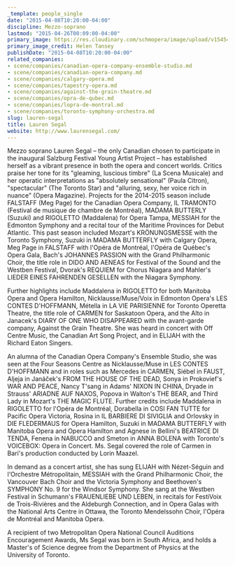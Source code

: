 ```yaml
---
_template: people_single
date: "2015-04-08T10:20:00-04:00"
discipline: Mezzo-soprano
lastmod: "2015-04-26T00:09:00-04:00"
primary_image: https://res.cloudinary.com/schmopera/image/upload/v1545409169/media/webhook-uploads/1430021325465/lauren_segal.jpg.jpg
primary_image_credit: Helen Tansey
publishDate: "2015-04-08T10:20:00-04:00"
related_companies:
- scene/companies/canadian-opera-company-ensemble-studio.md
- scene/companies/canadian-opera-company.md
- scene/companies/calgary-opera.md
- scene/companies/tapestry-opera.md
- scene/companies/against-the-grain-theatre.md
- scene/companies/opra-de-qubec.md
- scene/companies/lopra-de-montral.md
- scene/companies/toronto-symphony-orchestra.md
slug: lauren-segal
title: Lauren Segal
website: http://www.laurensegal.com/
---
```


<p>
	Mezzo soprano Lauren Segal – the only Canadian chosen to participate in the inaugural Salzburg Festival Young Artist Project – has established herself as a vibrant presence in both the opera and concert worlds. Critics praise her tone for its "gleaming, luscious timbre" (La Scena Musicale) and her operatic interpretations as "absolutely sensational" (Paula Citron), "spectacular" (The Toronto Star) and "alluring, sexy, her voice rich in nuance" (Opera Magazine). Projects for the 2014-2015 season include FALSTAFF (Meg Page) for the Canadian Opera Company, IL TRAMONTO (Festival de musique de chambre de Montréal), MADAMA BUTTERLY (Suzuki) and RIGOLETTO (Maddalena) for Opera Tampa, MESSIAH for the Edmonton Symphony and a recital tour of the Maritime Provinces for Debut Atlantic. This past season included Mozart's KRÖNUNGSMESSE with the Toronto Symphony, Suzuki in MADAMA BUTTERFLY with Calgary Opera, Meg Page in FALSTAFF with l'Opéra de Montréal, l'Opéra de Québec's Opera Gala, Bach's JOHANNES PASSION with the Grand Philharmonic Choir, the title role in DIDO AND AENEAS for Festival of the Sound and the Westben Festival, Dvorak's REQUIEM for Chorus Niagara and Mahler's LIEDER EINES FAHRENDEN GESELLEN with the Niagara Symphony.
</p>
<p>
	Further highlights include Maddalena in RIGOLETTO for both Manitoba Opera and Opera Hamilton, Nicklausse/Muse/Voix in Edmonton Opera's LES CONTES D'HOFFMANN, Métella in LA VIE PARISIENNE for Toronto Operetta Theatre, the title role of CARMEN for Saskatoon Opera, and the Alto in Janacek's DIARY OF ONE WHO DISAPPEARED with the avant-garde company, Against the Grain Theatre. She was heard in concert with Off Centre Music, the Canadian Art Song Project, and in ELIJAH with the Richard Eaton Singers.
</p>
<p>
	An alumna of the Canadian Opera Company's Ensemble Studio, she was seen at the Four Seasons Centre as Nicklausse/Muse in LES CONTES D'HOFFMANN and in roles such as Mercedes in CARMEN, Siébel in FAUST, Aljeja in Janáček's FROM THE HOUSE OF THE DEAD, Sonya in Prokovief's WAR AND PEACE, Nancy T'sang in Adams' NIXON IN CHINA, Dryade in Strauss' ARIADNE AUF NAXOS, Popova in Walton's THE BEAR, and Third Lady in Mozart's THE MAGIC FLUTE. Further credits include Maddalena in RIGOLETTO for l'Opéra de Montréal, Dorabella in COSI FAN TUTTE for Pacific Opera Victoria, Rosina in IL BARBIERE DI SIVIGLIA and Orlovsky in DIE FLEDERMAUS for Opera Hamilton, Suzuki in MADAMA BUTTERFLY with Manitoba Opera and Opera Hamilton and Agnese in Bellini's BEATRICE DI TENDA, Fenena in NABUCCO and Smeton in ANNA BOLENA with Toronto's VOICEBOX: Opera in Concert. Ms. Segal covered the role of Carmen in Bari's production conducted by Lorin Maazel.
</p>
<p>
	In demand as a concert artist, she has sung ELIJAH with Nézet-Séguin and l'Orchestre Métropolitain, MESSIAH with the Grand Philharmonic Choir, the Vancouver Bach Choir and the Victoria Symphony and Beethoven's SYMPHONY No. 9 for the Windsor Symphony. She sang at the Westben Festival in Schumann's FRAUENLIEBE UND LEBEN, in recitals for FestiVoix de Trois-Rivières and the Aldeburgh Connection, and in Opera Galas with the National Arts Centre in Ottawa, the Toronto Mendelssohn Choir, l'Opéra de Montréal and Manitoba Opera.
</p>
<p>
	A recipient of two Metropolitan Opera National Council Auditions Encouragement Awards, Ms Segal was born in South Africa, and holds a Master's of Science degree from the Department of Physics at the University of Toronto.
</p>
